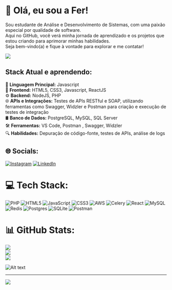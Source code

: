 # 🖖 Olá, eu sou a Fer!

Sou estudante de Análise e Desenvolvimento de Sistemas, com uma paixão especial por qualidade de software.  
Aqui no GitHub, você verá minha jornada de aprendizado e os projetos que estou criando para aprimorar minhas habilidades.  
Seja bem-vindo(a) e fique à vontade para explorar e me contatar!

<div align="left">
<img src="https://i.giphy.com/media/v1.Y2lkPTc5MGI3NjExbXU5dnpldjRic2RuNDFidm9ycWFwanY5Z2F5dGZ1ZmpsZDFodWE4NiZlcD12MV9pbnRlcm5hbF9naWZfYnlfaWQmY3Q9dHM/IPhL5ZvzvcGVWml71R/giphy.gif">
</div>

## Stack Atual e aprendendo:

🥇 **Linguagem Principal:** Javascript  
🎉 **Frontend:** HTML5, CSS3, Javascript, ReactJS  
⚙ **Backend:** NodeJS, PHP    
🌐 **APIs e Integrações:** Testes de APIs RESTful e SOAP, utilizando ferramentas como Swagger, Widzler e Postman para criação e execução de testes de integração  
🛢 **Banco de Dados:**  PostgreSQL, MySQL, SQL Server  
🛠️ **Ferramentas:** VS Code, Postman , Swagger, Widzler  
🔍 **Habilidades:** Depuração de código-fonte, testes de APIs, análise de logs  
## 🌐 Socials:
[![Instagram](https://img.shields.io/badge/Instagram-%23E4405F.svg?logo=Instagram&logoColor=white)](https://instagram.com/hogefer) [![LinkedIn](https://img.shields.io/badge/LinkedIn-%230077B5.svg?logo=linkedin&logoColor=white)](https://linkedin.com/in/matosfer) 

# 💻 Tech Stack:
![PHP](https://img.shields.io/badge/php-%23777BB4.svg?style=flat&logo=php&logoColor=white) ![HTML5](https://img.shields.io/badge/html5-%23E34F26.svg?style=flat&logo=html5&logoColor=white) ![JavaScript](https://img.shields.io/badge/javascript-%23323330.svg?style=flat&logo=javascript&logoColor=%23F7DF1E) ![CSS3](https://img.shields.io/badge/css3-%231572B6.svg?style=flat&logo=css3&logoColor=white) ![AWS](https://img.shields.io/badge/AWS-%23FF9900.svg?style=flat&logo=amazon-aws&logoColor=white) ![Celery](https://img.shields.io/badge/celery-%23a9cc54.svg?style=flat&logo=celery&logoColor=ddf4a4) ![React](https://img.shields.io/badge/react-%2320232a.svg?style=flat&logo=react&logoColor=%2361DAFB) ![MySQL](https://img.shields.io/badge/mysql-4479A1.svg?style=flat&logo=mysql&logoColor=white) ![Redis](https://img.shields.io/badge/redis-%23DD0031.svg?style=flat&logo=redis&logoColor=white) ![Postgres](https://img.shields.io/badge/postgres-%23316192.svg?style=flat&logo=postgresql&logoColor=white) ![SQLite](https://img.shields.io/badge/sqlite-%2307405e.svg?style=flat&logo=sqlite&logoColor=white) ![Postman](https://img.shields.io/badge/Postman-FF6C37?style=flat&logo=postman&logoColor=white)
# 📊 GitHub Stats:
![](https://github-readme-stats.vercel.app/api?username=ferdarko&theme=dracula&hide_border=true&include_all_commits=false&count_private=false)<br/>
![](https://github-readme-streak-stats.herokuapp.com/?user=ferdarko&theme=dracula&hide_border=true)<br/>
![](https://github-readme-stats.vercel.app/api/top-langs/?username=ferdarko&theme=dracula&hide_border=true&include_all_commits=false&count_private=false&layout=compact)

 ![Alt text](https://spotify-recently-played-readme.vercel.app/api?user=5a2o23ajsdh5c7off5jc70hsm)


---
[![](https://visitcount.itsvg.in/api?id=ferdarko&icon=0&color=5)](https://visitcount.itsvg.in)
